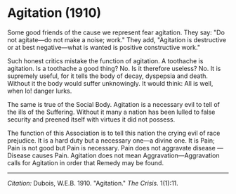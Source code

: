 <!--
title:   Agitation
author:  Du Bois, W.E.B.
journal: The Crisis
year:    1910
volume:  1
issue:   1
pages:   11
-->
# Agitation (1910)

Some good friends of the cause we represent fear agitation. They say: "Do not agitate—do not make a noise; work." They add, "Agitation is destructive or at best negative—what is wanted is positive constructive work."

Such honest critics mistake the function of agitation. A toothache is agitation. Is a toothache a good thing? No. Is it therefore useless? No. It is supremely useful, for it tells the body of decay, dyspepsia and death. Without it the body would suffer unknowingly. It would think: All is well, when lo! danger lurks.

The same is true of the Social Body. Agitation is a necessary evil to tell of the ills of the Suffering. Without it many a nation has been lulled to false security and preened itself with virtues it did not possess.

The function of this Association is to tell this nation the crying evil of race prejudice. It is a hard duty but a necessary one—a divine one. It is Pain; Pain is not good but Pain is necessary. Pain does not aggravate disease — Disease causes Pain. Agitation does not mean Aggravation—Aggravation calls for Agitation in order that Remedy may be found.


______________
*Citation:* Dubois, W.E.B. 1910. "Agitation." *The Crisis*. 1(1):11.
